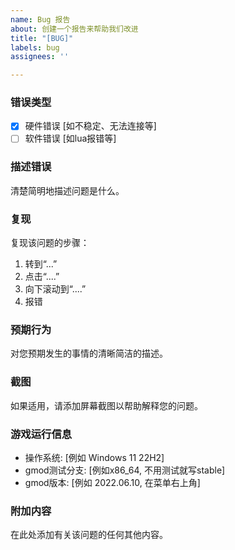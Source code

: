```yaml
---
name: Bug 报告
about: 创建一个报告来帮助我们改进
title: "[BUG]"
labels: bug
assignees: ''

---
```


### 错误类型
- [x] 硬件错误 [如不稳定、无法连接等]
- [ ] 软件错误 [如lua报错等]

### 描述错误
清楚简明地描述问题是什么。  
  
### 复现
复现该问题的步骤：  
1. 转到“...”  
2. 点击“....”  
3. 向下滚动到“....”  
4. 报错 
  
### 预期行为
对您预期发生的事情的清晰简洁的描述。  

### 截图
如果适用，请添加屏幕截图以帮助解释您的问题。  
  
### 游戏运行信息  
  - 操作系统: [例如 Windows 11 22H2]  
  - gmod测试分支: [例如x86_64, 不用测试就写stable]
  - gmod版本: [例如 2022.06.10, 在菜单右上角]  
  
### 附加内容
在此处添加有关该问题的任何其他内容。
